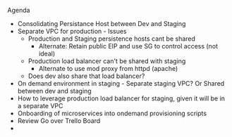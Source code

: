 Agenda

* Consolidating Persistance Host between Dev and Staging
* Separate VPC for production - Issues
  - Production and Staging persistence hosts cant be shared
    - Alternate: Retain public EIP and use SG to control access (not ideal)
  - Production load balancer can't be shared with staging 
    - Alternate to use mod proxy from httpd (apache)
  - Does dev also share that load balancer?
* On demand environment in staging - Separate staging VPC? Or Shared between dev and staging
* How to leverage production load balancer for staging, given it will be in a separate VPC
* Onboarding of microservices into ondemand provisioning scripts
* Review Go over Trello Board
* 

